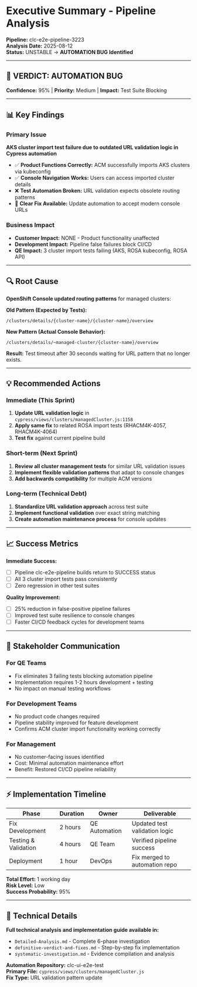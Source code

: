 # Executive Summary - Pipeline Analysis

**Pipeline:** clc-e2e-pipeline-3223  
**Analysis Date:** 2025-08-12  
**Status:** UNSTABLE → **AUTOMATION BUG Identified**

---

## 🎯 **VERDICT: AUTOMATION BUG**
**Confidence:** 95% | **Priority:** Medium | **Impact:** Test Suite Blocking

---

## 📊 Key Findings

### Primary Issue
**AKS cluster import test failure due to outdated URL validation logic in Cypress automation**

- ✅ **Product Functions Correctly:** ACM successfully imports AKS clusters via kubeconfig
- ✅ **Console Navigation Works:** Users can access imported cluster details  
- ❌ **Test Automation Broken:** URL validation expects obsolete routing patterns
- 🔧 **Clear Fix Available:** Update automation to accept modern console URLs

### Business Impact
- **Customer Impact:** NONE - Product functionality unaffected
- **Development Impact:** Pipeline false failures block CI/CD
- **QE Impact:** 3 cluster import tests failing (AKS, ROSA kubeconfig, ROSA API)

---

## 🔍 Root Cause

**OpenShift Console updated routing patterns** for managed clusters:

**Old Pattern (Expected by Tests):**
```
/clusters/details/{cluster-name}/{cluster-name}/overview
```

**New Pattern (Actual Console Behavior):**
```  
/clusters/details/~managed-cluster/{cluster-name}/overview
```

**Result:** Test timeout after 30 seconds waiting for URL pattern that no longer exists.

---

## 💡 Recommended Actions

### Immediate (This Sprint)
1. **Update URL validation logic** in `cypress/views/clusters/managedCluster.js:1158`
2. **Apply same fix** to related ROSA import tests (RHACM4K-4057, RHACM4K-4064)
3. **Test fix** against current pipeline build

### Short-term (Next Sprint)  
1. **Review all cluster management tests** for similar URL validation issues
2. **Implement flexible validation patterns** that adapt to console changes
3. **Add backwards compatibility** for multiple ACM versions

### Long-term (Technical Debt)
1. **Standardize URL validation approach** across test suite
2. **Implement functional validation** over exact string matching
3. **Create automation maintenance process** for console updates

---

## 📈 Success Metrics

**Immediate Success:**
- [ ] Pipeline clc-e2e-pipeline builds return to SUCCESS status
- [ ] All 3 cluster import tests pass consistently  
- [ ] Zero regression in other test suites

**Quality Improvement:**
- [ ] 25% reduction in false-positive pipeline failures
- [ ] Improved test suite resilience to console changes
- [ ] Faster CI/CD feedback cycles for development teams

---

## 👥 Stakeholder Communication

### **For QE Teams**
- Fix eliminates 3 failing tests blocking automation pipeline
- Implementation requires 1-2 hours development + testing
- No impact on manual testing workflows

### **For Development Teams**  
- No product code changes required
- Pipeline stability improved for feature development
- Confirms ACM cluster import functionality working correctly

### **For Management**
- No customer-facing issues identified
- Cost: Minimal automation maintenance effort  
- Benefit: Restored CI/CD pipeline reliability

---

## ⚡ Implementation Timeline

| Phase | Duration | Owner | Deliverable |
|-------|----------|-------|-------------|
| Fix Development | 2 hours | QE Automation | Updated test validation logic |
| Testing & Validation | 4 hours | QE Team | Verified pipeline success |
| Deployment | 1 hour | DevOps | Fix merged to automation repo |

**Total Effort:** 1 working day  
**Risk Level:** Low  
**Success Probability:** 95%

---

## 🔗 Technical Details

**Full technical analysis and implementation guide available in:**
- `Detailed-Analysis.md` - Complete 6-phase investigation
- `definitive-verdict-and-fixes.md` - Step-by-step fix implementation
- `systematic-investigation.md` - Evidence compilation and analysis

**Automation Repository:** clc-ui-e2e-test  
**Primary File:** `cypress/views/clusters/managedCluster.js`  
**Fix Type:** URL validation pattern update
